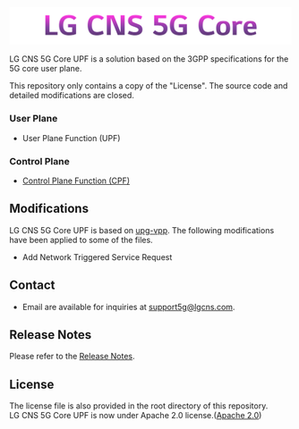 <p align="center"><a href="https://github.com/lgcns5g/LGCNS-5G-Core-UPF" target="_blank" rel="noopener noreferrer"><img width="700" src="https://github.com/lgcns5g/LGCNS-5G-Core/blob/main/assets/img/LG%20CNS%205G%20Core.png" alt="LG CNS 5G Core logo"></a></p> 

LG CNS 5G Core UPF is a solution based on the 3GPP specifications for the 5G core user plane.  

This repository only contains a copy of the "License".
The source code and detailed modifications are closed.

### User Plane
- User Plane Function (UPF)

### Control Plane
- [Control Plane Function (CPF)](https://github.com/lgcns5g/LGCNS-5G-Core)  

## Modifications
LG CNS 5G Core UPF is based on [upg-vpp](https://github.com/travelping/upg-vpp).
The following modifications have been applied to some of the files.
* Add Network Triggered Service Request

## Contact 
- Email are available for inquiries at support5g@lgcns.com.

## Release Notes
Please refer to the [Release Notes](https://github.com/lgcns5g/LGCNS-5G-Core/releases).

## License
The license file is also provided in the root directory of this repository.  
LG CNS 5G Core UPF is now under Apache 2.0 license.([Apache 2.0](https://github.com/lgcns5g/LGCNS-5G-Core-UPF/blob/main/LICENSE))




